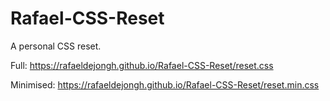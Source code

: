 # Rafael-CSS-Reset
A personal CSS reset.

Full: https://rafaeldejongh.github.io/Rafael-CSS-Reset/reset.css

Minimised: https://rafaeldejongh.github.io/Rafael-CSS-Reset/reset.min.css
